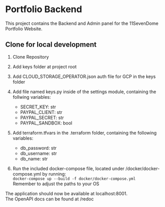 # Portfolio Backend

This project contains the Backend and
Admin panel for the 11SevenDome Portfolio
Website.  

## Clone for local development

1. Clone Repository

2. Add keys folder at project root

3. Add CLOUD_STORAGE_OPERATOR.json auth
file for GCP in the keys folder

4. Add file named keys.py inside of the
settings module, containing the
follwing variables:
    - SECRET_KEY: str
    - PAYPAL_CLIENT: str
    - PAYPAL_SECRET: str
    - PAYPAL_SANDBOX: bool

5. Add terraform.tfvars in the
.terraform folder, containing the
following variables:
    - db_password: str
    - db_username: str
    - db_name: str

6. Run the included docker-compose file,
located under /docker/docker-compose.yml
by running:  
``docker-compose up --build -f docker/docker-compose.yml``  
Remember to adjust the paths to your OS  

The application should now be available at
localhost:8001.  
The OpenAPI docs can be found at /redoc
